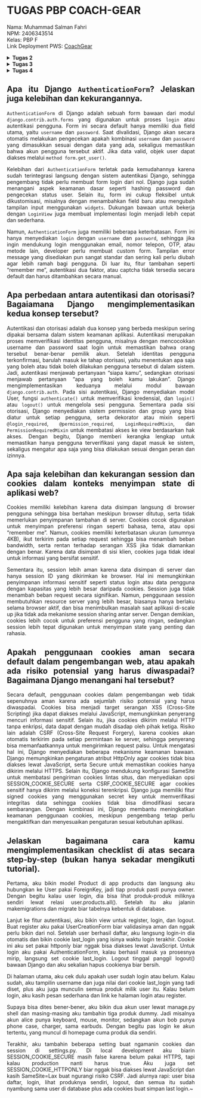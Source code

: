 # TUGAS PBP COACH-GEAR
Nama: Muhammad Salman Fahri<br>
NPM: 2406343514<br>
Kelas: PBP F<br>
Link Deployment PWS: [CoachGear](https://muhammad-salman42-coachgear.pbp.cs.ui.ac.id/)


<details align="justify">
    <summary><b>Tugas 2</b></summary>

## Jelaskan bagaimana cara kamu mengimplementasikan checklist di atas secara step-by-step (bukan hanya sekadar mengikuti tutorial).
Pertama-tama saya membuat repository baru di GitHub dengan nama `coach-gear`, kemudian saya clone repository tersebut ke lokal. Setelah itu saya membuka direktori hasil clone di VSCode, membuat serta mengaktifkan virtual environment untuk mengisolasi proyek dari proyek lain, lalu melakukan instalasi dependencies yang dibutuhkan. Selanjutnya saya membuat proyek Django bernama `coach_gear_site`, menambahkan konfigurasi untuk development lokal dan production deployment melalui file `.env` dan `.env.prod`, serta memodifikasi `settings.py` untuk pengaturan perizinan akses.  

Setelah itu saya membuat aplikasi `main` di direktori `coach-gear` dengan menjalankan perintah `python manage.py startapp main` dan mendaftarkannya pada proyek `coach_gear_site`. Pada aplikasi `main`, saya membuat direktori `templates` dan menambahkan file `main.html` untuk kebutuhan Tugas 2. Kemudian saya menambahkan konfigurasi routing di `coach_gear_site/urls.py` untuk aplikasi `main`, serta membuat fungsi `show_main` di `main/views.py` yang menampilkan template `main.html` berisi nama aplikasi, nama, dan kelas. Untuk melengkapinya, saya juga membuat file `main/urls.py` guna memetakan fungsi `show_main` ke aplikasinya.  

Selanjutnya saya membuat model `Product` dengan atribut berupa `name` (CharField), `price` (IntegerField), `description` (TextField), `thumbnail` (URLField), `category` (CharField), dan `is_featured` (BooleanField). Setelah model selesai dibuat, saya membuat project baru di PWS dan menyesuaikan environment dengan `.env.prod`. Pada `settings.py`, saya menambahkan URL deployment `muhammad-salman42-coachgear.pbp.cs.ui.id`. Setelah konfigurasi selesai, saya menjalankan perintah `python manage.py makemigrations` dan `python manage.py migrate` untuk mempersiapkan database. Terakhir, saya menyambungkan repository dengan PWS, menjalankan project command, melakukan build, dan melakukan push dengan perintah `git push pws master` untuk deployment.

## Buatlah bagan yang berisi request client ke web aplikasi berbasis Django beserta responnya dan jelaskan pada bagan tersebut kaitan antara 'urls.py', 'views.py', 'models.py', dan berkas html.
![Diagram Django](/public/Diagram.jpeg)

Ketika client mengirimkan sebuah HTTP request ke server Django, permintaan tersebut akan diproses dengan mencocokkan URL yang diminta terhadap pola yang sudah didefinisikan di dalam file `urls.py`. File ini berfungsi sebagai pengatur route yang menghubungkan URL dengan fungsi di aplikasi 'main'. Setelah URL sesuai ditemukan, request diteruskan ke `views.py`, yang bertugas mengelola logika seperti sebuah fungsi. Pada tahap ini, `views.py` dapat mengambil atau memanipulasi data melalui `models.py`, yang merupakan komponen untuk mengatur serta mengelola data aplikasi melalui database. Setelah memperoleh data yang dibutuhkan, `views.py` akan merender template HTML dengan data tersebut, sehingga menghasilkan tampilan akhir yang siap dikirimkan ke client. Hasil akhirnya berupa response HTML yang telah diproses oleh Django dan ditampilkan di browser client.

## Jelaskan peran 'settings.py' dalam proyek Django!
`settings.py` adalah file konfigurasi utama dalam sebuah proyek Django. Semua pengaturan inti proyek ditempatkan di sini, seperti konfigurasi database, daftar aplikasi yang terdaftar di `INSTALLED_APPS`, `ALLOWED_HOST`, serta konfigurasi tambahan untuk deployment. Singkatnya, file ini adalah pusat pengaturan yang mengatur bagaimana proyek Django berjalan, baik di lingkungan development maupun production.

## Bagaimana cara kerja migrasi database di Django?
migrasi di Django adalah proses untuk menjaga agar struktur database selalu sesuai dengan definisi model yang ada di aplikasi. Jadi, setiap kali kita menambahkan, mengubah, atau menghapus atribut di dalam `models.py`, Django tidak langsung mengubah database, tapi menyimpannya dulu sebagai perubahan skema.Dengan perubahan itu kemudian diterjemahkan menjadi file migration, kaya semacam catatan yang isinya instruksi tentang apa yang harus dilakukan pada database. Setelah file migrasi dibuat dengan perintah `python manage.py makemigrations`, langkah berikutnya adalah menerapkan perubahan tersebut ke database dengan perintah `python manage.py migrate`. 

Jadi cara kerja migrasi di Django bisa dipahami sebagai jembatan antara kode Python pada `models.py` dengan struktur di dalam database. Ketika perintah `python manage.py makemigrations` dijalankan, Django akan membandingkan kondisi model saat ini dengan migrasi sebelumnya, lalu membuat file migrasi baru yang berisi perubahan dari sebuah model. File migrasi ini sifatnya belum memengaruhi database, melainkan hanya mendokumentasikan rencana perubahan. Setelah itu, saat kita menjalankan `python manage.py migrate`, Django mengeksekusi isi file migrasi tersebut dengan menghasilkan query SQL yang sesuai dengan database yang digunakan, lalu menerapkannya langsung ke dalam database. Dengan cara ini, setiap perubahan data model tercatat, dapat dikelola bertahap, dan bisa di-rollback atau dijalankan ulang bila diperlukan.

## Menurut Anda, dari semua framework yang ada, mengapa framework Django dijadikan permulaan pembelajaran pengembangan perangkat lunak?
Menurut saya, salah satu alasan Django dipakai sebagai permulaan pembelajaran adalah karena framework ini sudah digunakan oleh banyak perusahaan sejak lama dan terbukti stabil. Django juga berbasis Python, bahasa pemrograman yang sudah saya pelajari sejak semester satu, sehingga lebih mudah dipahami. Selain itu, Django adalah framework full-stack yang bisa digunakan untuk mengembangkan sisi backend sekaligus menyediakan frontend melalui sistem templating HTML. Hal ini membuat Django cocok sebagai langkah awal untuk memahami pengembangan perangkat lunak secara menyeluruh, mulai dari pengolahan data hingga penyajian tampilan kepada pengguna.

Django memang bisa dipakai untuk frontend lewat templating, tapi dia bukan framework frontend murni seperti React atau Vue. Jadi lebih tepatnya Django itu framework backend dengan kemampuan templating untuk menampilkan HTML.

## Apakah ada feedback untuk asisten dosen tutorial 1 yang telah kamu kerjakan sebelumnya?
Saya tidak memiliki feedback khusus, karena tutorial 1 sudah cukup jelas dan membantu dalam memahami materi.
</details>
<details align="justify">
    <summary><b>Tugas 3</b></summary>

## Jelaskan mengapa kita memerlukan data delivery dalam pengimplementasian sebuah platform?
Data delivery merupakan aspek penting dalam pengimplementasian suatu platform karena bertujuan untuk memastikan bahwa pertukaran data antar komponen sistem (seperti antara frontend dan backend atau antar microservices) dilakukan dengan cara yang efisien, aman, dan konsisten. Data Delivery menjadi penting karena kebutuhan pertukaran informasi yang tepat secara real-time dan memfasilitasi komunikasi yang seamless antar komponen yang berbeda dalam sistem.

## Menurutmu, mana yang lebih baik antara XML dan JSON? Mengapa JSON lebih populer dibandingkan XML?
Menurut saya, JSON lebih unggul karena formatnya mudah dibaca baik oleh manusia. Selain itu, JSON memiliki ukuran yang lebih ringkas dibandingkan XML dan lebih sederhana untuk diproses dengan bahasa pemrograman yang umum digunakan dalam pengembangan web seperti JavaScript. Hal ini membuat JSON lebih populer karena menawarkan efisiensi yang lebih baik dalam pengiriman data di web.

## Jelaskan fungsi dari method `is_valid()` pada form Django dan mengapa kita membutuhkan method tersebut?
Method `is_valid()` dipakai pada objek form untuk melakukan validasi data sekaligus menangani error. Fungsi dari metode ini adalah menyaring data yang masuk dan memastikan hanya data yang sudah lolos pengecekan serta dalam kondisi bersih yang akan diteruskan ke database.

## Mengapa kita membutuhkan `csrf_token` saat membuat form di Django? Apa yang dapat terjadi jika kita tidak menambahkan `csrf_token` pada form Django? Bagaimana hal tersebut dapat dimanfaatkan oleh penyerang?
Kita butuh `csrf_token` di form Django supaya sistem bisa yakin kalau request yang dikirim bener-bener datang dari user itu sendiri, bukan dari orang lain. Jadi, `csrf_token` ini semacam "tanda tangan unik" yang ikut dikirim tiap kali user submit form. Tujuannya buat ngelindungin aplikasi dari serangan CSRF (Cross-Site Request Forgery), yaitu serangan yang numpang sesi login user buat ngejalanin aksi yang sebenarnya nggak pernah diminta user.

Kalau kita nggak pakai `csrf_token`, penyerang bisa bikin halaman atau script jahat yang ngirim request ke aplikasi kita pakai akun user yang lagi login. Akibatnya bisa macem-macem, mulai dari ganti data, transaksi tanpa izin, sampai nyolong informasi pribadi. Karena nggak ada token buat ngecek, sistem bakal nganggep request itu sah-sah aja.

Intinya, `csrf_token` ini kayak pagar pengaman. Tanpa itu, aplikasi jadi gampang dimanipulasi lewat request palsu yang seolah-olah asli.
## Jelaskan bagaimana cara kamu mengimplementasikan checklist di atas secara step-by-step (bukan hanya sekadar mengikuti tutorial).
Pertama-tama saya membuat fungsi `show_xml`, `show_json`, `show_xml_by_id`, dan `show_json_by_id`, lalu melakukan mapping route untuk masing-masing fungsi tersebut di `urls.py` di direktori main. Setelah itu, saya menambahkan fungsi `product_add` dan `product_details` di views.py. Fungsi product_add digunakan untuk menambahkan produk baru, sedangkan `product_details` digunakan untuk menampilkan halaman detail dari setiap objek produk yang dibuat.

Selanjutnya, saya membuat `forms.py` di direktori main. File ini berfungsi untuk membuat, mengelola, dan memvalidasi form agar lebih mudah digunakan di `views.py` maupun di template.

Saya juga membuat direktori templates pada root utama dan menambahkan file `base.html`. File base.html berfungsi sebagai template induk yang menyimpan struktur utama aplikasi, sehingga halaman lain bisa extends dari situ tanpa perlu menulis ulang kode yang sama.

Kemudian, saya membuat file `product_add.html` dan `product_details.html` untuk menampilkan halaman penambahan produk serta halaman detail produk. Kedua file ini sudah terintegrasi dengan fungsi yang ada di `views.py` serta model yang telah dibuat.

Terakhir, saya mengubah `main.html` agar menyesuaikan dengan kebutuhan Tugas 3, sehingga tampilannya selaras dengan fungsionalitas baru yang sudah ditambahkan.

## Apakah ada feedback untuk asdos di tutorial 2 yang sudah kalian kerjakan?
Sejauh ini tidak ada, penjelasannya sudah sangat jelas dan sangat membantu
## Mengakses keempat URL di poin 2 menggunakan Postman, membuat screenshot dari hasil akses URL pada Postman, dan menambahkannya ke dalam README.md.

1.`show_xml`
![Foto postman xml](/public/FotoShowXml.jpeg)

2.`show_xml_by_id`
![Foto postman xml_id](/public/FotoShowXmlById.jpeg)

3.`show_json`
![Foto postman json](/public/FotoShowJson.jpeg)

4.`show_json_by_id`
![Foto postman json_id](/public/FotoShowJsonById.jpeg)

</details>
<details align="justify">
    <summary><b>Tugas 4</b><summary>

## Apa itu Django `AuthenticationForm`? Jelaskan juga kelebihan dan kekurangannya.

`AuthenticationForm` di Django adalah sebuah form bawaan dari modul `django.contrib.auth.forms` yang digunakan untuk proses `login` atau autentikasi pengguna. Form ini secara default hanya memiliki dua field utama, yaitu `username` dan `password`. Saat divalidasi, Django akan secara otomatis melakukan pengecekan apakah kombinasi `username` dan `password` yang dimasukkan sesuai dengan data yang ada, sekaligus memastikan bahwa akun pengguna tersebut aktif. Jika data valid, objek user dapat diakses melalui `method form.get_user()`.

Kelebihan dari `AuthenticationForm` terletak pada kemudahannya karena sudah terintegrasi langsung dengan sistem autentikasi Django, sehingga pengembang tidak perlu membuat form login dari nol. Django juga sudah menangani aspek keamanan dasar seperti hashing password dan pengecekan status user. Selain itu, form ini cukup fleksibel untuk dikustomisasi, misalnya dengan menambahkan field baru atau mengubah tampilan input menggunakan `widgets`. Dukungan bawaan untuk bekerja dengan `LoginView` juga membuat implementasi login menjadi lebih cepat dan sederhana.

Namun, `AuthenticationForm` juga memiliki beberapa keterbatasan. Form ini hanya menyediakan `login` dengan `username` dan `password`, sehingga jika ingin mendukung login menggunakan email, nomor telepon, OTP, atau metode lain, developer perlu membuat custom form. Tampilan error message yang disediakan pun sangat standar dan sering kali perlu diubah agar lebih ramah bagi pengguna. Di luar itu, fitur tambahan seperti “remember me”, autentikasi dua faktor, atau captcha tidak tersedia secara default dan harus ditambahkan secara manual.

## Apa perbedaan antara autentikasi dan otorisasi? Bagaiamana Django mengimplementasikan kedua konsep tersebut?

Autentikasi dan otorisasi adalah dua konsep yang berbeda meskipun sering dipakai bersama dalam sistem keamanan aplikasi. Autentikasi merupakan proses memverifikasi identitas pengguna, misalnya dengan mencocokkan username dan password saat login untuk memastikan bahwa orang tersebut benar-benar pemilik akun. Setelah identitas pengguna terkonfirmasi, barulah masuk ke tahap otorisasi, yaitu menentukan apa saja yang boleh atau tidak boleh dilakukan pengguna tersebut di dalam sistem. Jadi, autentikasi menjawab pertanyaan “siapa kamu”, sedangkan otorisasi menjawab pertanyaan “apa yang boleh kamu lakukan”. Django mengimplementasikan keduanya melalui modul bawaan `django.contrib.auth`. Pada sisi autentikasi, Django menyediakan model User, fungsi `authenticate()` untuk memverifikasi kredensial, dan `login()` atau `logout()` untuk mengelola sesi pengguna. Sementara pada sisi otorisasi, Django menyediakan sistem permission dan group yang bisa diatur untuk setiap pengguna, serta dekorator atau mixin seperti `@login_required`, `@permission_required`, `LoginRequiredMixin`, dan `PermissionRequiredMixin` untuk membatasi akses ke view berdasarkan hak akses. Dengan begitu, Django memberi kerangka lengkap untuk memastikan hanya pengguna terverifikasi yang dapat masuk ke sistem, sekaligus mengatur apa saja yang bisa dilakukan sesuai dengan peran dan izinnya.

## Apa saja kelebihan dan kekurangan session dan cookies dalam konteks menyimpan state di aplikasi web?

Cookies memiliki kelebihan karena data disimpan langsung di browser pengguna sehingga bisa bertahan meskipun browser ditutup, serta tidak memerlukan penyimpanan tambahan di server. Cookies cocok digunakan untuk menyimpan preferensi ringan seperti bahasa, tema, atau opsi “remember me”. Namun, cookies memiliki keterbatasan ukuran (umumnya 4KB), ikut terkirim pada setiap request sehingga bisa menambah beban bandwidth, serta rentan terhadap serangan XSS jika tidak diamankan dengan benar. Karena data disimpan di sisi klien, cookies juga tidak ideal untuk informasi yang bersifat sensitif.

Sementara itu, session lebih aman karena data disimpan di server dan hanya session ID yang dikirimkan ke browser. Hal ini memungkinkan penyimpanan informasi sensitif seperti status login atau data pengguna dengan kapasitas yang lebih besar daripada cookies. Session juga tidak menambah beban request secara signifikan. Namun, penggunaan session membutuhkan resource server yang lebih besar, biasanya hanya berlaku selama browser aktif, dan bisa menimbulkan masalah saat aplikasi di-scale up jika tidak ada mekanisme session sharing antar server. Dengan demikian, cookies lebih cocok untuk preferensi pengguna yang ringan, sedangkan session lebih tepat digunakan untuk menyimpan state yang penting dan rahasia.

## Apakah penggunaan cookies aman secara default dalam pengembangan web, atau apakah ada risiko potensial yang harus diwaspadai? Bagaimana Django menangani hal tersebut?

Secara default, penggunaan cookies dalam pengembangan web tidak sepenuhnya aman karena ada sejumlah risiko potensial yang harus diwaspadai. Cookies bisa menjadi target serangan XSS (Cross-Site Scripting) jika dapat diakses melalui JavaScript, memungkinkan penyerang mencuri informasi sensitif. Selain itu, jika cookies dikirim melalui HTTP tanpa enkripsi, data dapat dengan mudah disadap oleh pihak ketiga. Risiko lain adalah CSRF (Cross-Site Request Forgery), karena cookies akan otomatis terkirim pada setiap permintaan ke server, sehingga penyerang bisa memanfaatkannya untuk mengirimkan request palsu. Untuk mengatasi hal ini, Django menyediakan beberapa mekanisme keamanan bawaan. Django memungkinkan pengaturan atribut HttpOnly agar cookies tidak bisa diakses lewat JavaScript, serta Secure untuk memastikan cookies hanya dikirim melalui HTTPS. Selain itu, Django mendukung konfigurasi SameSite untuk membatasi pengiriman cookies lintas situs, dan menyediakan opsi SESSION_COOKIE_SECURE serta CSRF_COOKIE_SECURE agar cookies sensitif hanya dikirim melalui koneksi terenkripsi. Django juga memiliki fitur signed cookies yang menggunakan secret key untuk memverifikasi integritas data sehingga cookies tidak bisa dimodifikasi secara sembarangan. Dengan kombinasi ini, Django membantu meningkatkan keamanan penggunaan cookies, meskipun pengembang tetap perlu mengaktifkan dan menyesuaikan pengaturan sesuai kebutuhan aplikasi.

## Jelaskan bagaimana cara kamu mengimplementasikan checklist di atas secara step-by-step (bukan hanya sekadar mengikuti tutorial).
Pertama, aku bikin model Product di app products dan langsung aku hubungkan ke User pakai ForeignKey, jadi tiap produk pasti punya owner. Dengan begitu kalau user login, dia bisa lihat produk-produk miliknya sendiri lewat relasi user.products.all(). Setelah itu aku jalanin makemigrations dan migrate biar tabelnya kebentuk di database.

Lanjut ke fitur autentikasi, aku bikin view untuk register, login, dan logout. Buat register aku pakai UserCreationForm biar validasinya aman dan nggak perlu bikin dari nol. Setelah user berhasil daftar, aku langsung login-in dia otomatis dan bikin cookie last_login yang isinya waktu login terakhir. Cookie ini aku set pakai httponly biar nggak bisa diakses lewat JavaScript. Untuk login aku pakai AuthenticationForm, kalau berhasil masuk ya prosesnya mirip, langsung set cookie last_login. Logout tinggal panggil logout() bawaan Django dan aku sekalian hapus cookienya biar bersih.

Di halaman utama, aku cek dulu apakah user sudah login atau belum. Kalau sudah, aku tampilin username dan juga nilai dari cookie last_login yang tadi diset, plus aku juga munculin semua produk milik user itu. Kalau belum login, aku kasih pesan sederhana dan link ke halaman login atau register.

Supaya bisa dites bener-bener, aku bikin dua akun user lewat manage.py shell dan masing-masing aku tambahin tiga produk dummy. Jadi misalnya akun alice punya keyboard, mouse, monitor, sedangkan akun bob punya phone case, charger, sama earbuds. Dengan begitu pas login ke akun tertentu, yang muncul di homepage cuma produk dia sendiri.

Terakhir, aku tambahin beberapa setting buat ngamanin cookies dan session di settings.py. Di local development aku biarin SESSION_COOKIE_SECURE masih false karena belum pakai HTTPS, tapi kalau production nanti harus true. Aku juga set SESSION_COOKIE_HTTPONLY biar nggak bisa diakses lewat JavaScript dan kasih SameSite=Lax buat ngurangi risiko CSRF. Jadi alurnya rapi: user bisa daftar, login, lihat produknya sendiri, logout, dan semua itu sudah nyambung sama user di database plus ada cookies buat simpan last login.~


</details>


